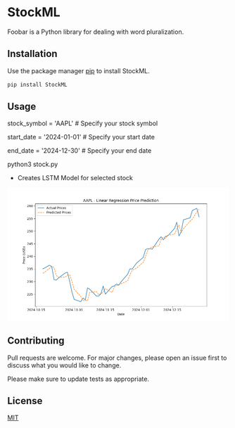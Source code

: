 # StockML

Foobar is a Python library for dealing with word pluralization.

## Installation

Use the package manager [pip](url) to install StockML.

```bash
pip install StockML
```

## Usage

stock_symbol = 'AAPL'  # Specify your stock symbol

start_date = '2024-01-01' # Specify your start date

end_date = '2024-12-30' # Specify your end date

python3 stock.py
  - Creates LSTM Model for selected stock

![AAPL24](https://github.com/jzhu1213/StockML/blob/main/plots/AAPL.png?raw=true)

## Contributing

Pull requests are welcome. For major changes, please open an issue first
to discuss what you would like to change.

Please make sure to update tests as appropriate.

## License

[MIT](https://choosealicense.com/licenses/mit/)
